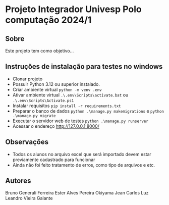 # Projeto Integrador Univesp Polo computação 2024/1

## Sobre  

Este projeto tem como objetivo...

## Instruções de instalação para testes no windows

- Clonar projeto  
- Possuir Python 3.12 ou superior instalado.  
- Criar ambiente virtual  `python -m venv .env`  
- Ativar ambiente virtual `.\.env\Scripts\activate.bat` ou `.\.env\Scripts\Activate.ps1`  
- Instalar requisitos `pip install -r requirements.txt`  
- Preparar o banco de dados `python .\manage.py makemigrations` e `python .\manage.py migrate`  
- Executar o servidor web de testes `python .\manage.py runserver`  
- Acessar o endereço http://127.0.0.1:8000/

## Observações

- Todos os alunos no arquivo excel que será importado devem estar previamente cadastrado para funcionar
- Ainda não foi feito tratamento de erros, como tipo de arquivos e etc.

## Autores

Bruno Generali Ferreira
Ester Alves Pereira Okiyama
Jean Carlos Luz
Leandro Vieira Galante

